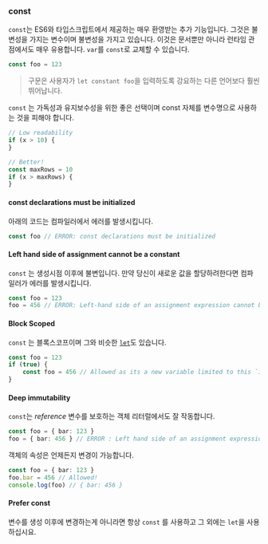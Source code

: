 ### const

`const`는 ES6와 타입스크립트에서 제공하는 매우 환영받는 추가 기능입니다. 그것은 불변성을 가지는 변수이며 불변성을 가지고 있습니다. 이것은 문서뿐만 아니라 런타임 관점에서도 매우 유용합니다. `var`를 `const`로 교체할 수 있습니다.

```ts
const foo = 123
```

> 구문은 사용자가 `let constant foo`을 입력하도록 강요하는 다른 언어보다 훨씬 뛰어납니다.

`const` 는 가독성과 유지보수성을 위한 좋은 선택이며 const 자체를 변수명으로 사용하는 것을 피해야 합니다.

```ts
// Low readability
if (x > 10) {
}

// Better!
const maxRows = 10
if (x > maxRows) {
}
```

#### const declarations must be initialized

아래의 코드는 컴파일러에서 에러를 발생시킵니다.

```ts
const foo // ERROR: const declarations must be initialized
```

#### Left hand side of assignment cannot be a constant

`const` 는 생성시점 이후에 불변입니다. 만약 당신이 새로운 값을 할당하려한다면 컴파일러가 에러를 발생시킵니다.

```ts
const foo = 123
foo = 456 // ERROR: Left-hand side of an assignment expression cannot be a constant
```

#### Block Scoped

`const` 는 블록스코프이며 그와 비슷한 [`let`](./let.md)도 있습니다.

```ts
const foo = 123
if (true) {
    const foo = 456 // Allowed as its a new variable limited to this `if` block
}
```

#### Deep immutability

`const`는 _reference_ 변수를 보호하는 객체 리터럴에서도 잘 작동합니다.

```ts
const foo = { bar: 123 }
foo = { bar: 456 } // ERROR : Left hand side of an assignment expression cannot be a constant
```

객체의 속성은 언제든지 변경이 가능합니다.

```ts
const foo = { bar: 123 }
foo.bar = 456 // Allowed!
console.log(foo) // { bar: 456 }
```

#### Prefer const

변수를 생성 이후에 변경하는게 아니라면 항상 `const` 를 사용하고 그 외에는 `let`을 사용하십시요.
